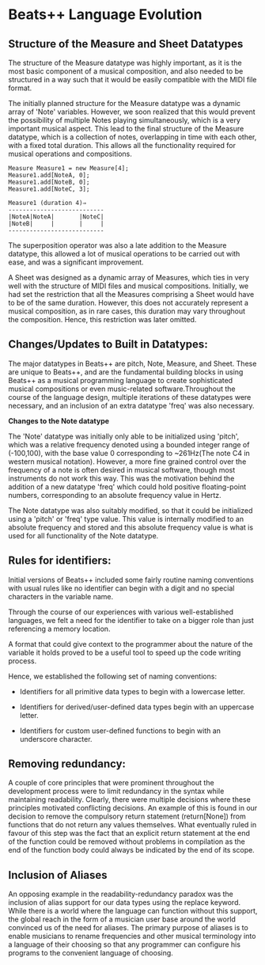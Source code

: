 # Beats++ Language Evolution

## Structure of the Measure and Sheet Datatypes

The structure of the Measure datatype was highly important, as it is the most basic component of a musical composition, and also needed to be structured in a way such that it would be easily compatible with the MIDI file format.

The initially planned structure for the Measure datatype was a dynamic array of 'Note' variables. However, we soon realized that this would prevent the possibility of multiple Notes playing simultaneously, which is a very important musical aspect. This lead to the final structure of the Measure datatype, which is a collection of notes, overlapping in time with each other, with a fixed total duration. This allows all the functionality required for musical operations and compositions.
```
Measure Measure1 = new Measure[4];
Measure1.add[NoteA, 0];
Measure1.add[NoteB, 0];
Measure1.add[NoteC, 3];
```
```
Measure1 (duration 4)⇒
---------------------------
|NoteA|NoteA|       |NoteC|
|NoteB|     |       |     |
---------------------------
```

The superposition operator was also a late addition to the Measure datatype, this allowed a lot of musical operations to be carried out with ease, and was a significant improvement.

A Sheet was designed as a dynamic array of Measures, which ties in very well with the structure of MIDI files and musical compositions. Initially, we had set the restriction that all the Measures comprising a Sheet would have to be of the same duration. However, this does not accurately represent a musical composition, as in rare cases, this duration may vary throughout the composition. Hence, this restriction was later omitted.

## Changes/Updates to Built in Datatypes:

The major datatypes in Beats++ are pitch, Note, Measure, and Sheet. These are unique to Beats++, and are the fundamental building blocks in using Beats++ as a musical programming language to create sophisticated musical compositions or even music-related software.Throughout the course of the language design, multiple iterations of these datatypes were necessary, and an inclusion of an extra datatype 'freq' was also necessary.

**Changes to the Note datatype**

The 'Note' datatype was initially only able to be initialized using 'pitch', which was a relative frequency denoted using a bounded integer range of (-100,100), with the base value 0 corresponding to ~261Hz(The note C4 in western musical notation). However, a more fine grained control over the frequency of a note is often desired in musical software,  though most instruments do not work this way. This was the motivation behind the addition of a new datatype 'freq' which could hold positive floating-point numbers, corresponding to an absolute frequency value in Hertz.

The Note datatype was also suitably modified, so that it could be initialized using a 'pitch' or 'freq' type value. This value is internally modified to an absolute frequency and stored and this absolute frequency value is what is used for all functionality of the Note datatype.

## Rules for identifiers:

Initial versions of Beats++ included some fairly routine naming conventions with usual rules like no identifier can begin with a digit and no special characters in the variable name.

Through the course of our experiences with various well-established languages, we felt a need for the identifier to take on a bigger role than just referencing a memory location.

A format that could give context to the programmer about the nature of the variable it holds proved to be a useful tool to speed up the code writing process.

Hence, we established the following set of naming conventions:

-   Identifiers for all primitive data types to begin with a lowercase letter.

-   Identifiers for derived/user-defined data types begin with an uppercase letter.

-   Identifiers for custom user-defined functions to begin with an underscore character.

## Removing redundancy:

A couple of core principles that were prominent throughout the development process were to limit redundancy in the syntax while maintaining readability. Clearly, there were multiple decisions where these principles motivated conflicting decisions. An example of this is found in our decision to remove the compulsory return statement (return[None]) from functions that do not return any values themselves. What eventually ruled in favour of this step was the fact that an explicit return statement at the end of the function could be removed without problems in compilation as the end of the function body could always be indicated by the end of its scope.

## Inclusion of Aliases

An opposing example in the readability-redundancy paradox was the inclusion of alias support for our data types using the replace keyword. While there is a world where the language can function without this support, the global reach in the form of a musician user base around the world convinced us of the need for aliases. The primary purpose of aliases is to enable musicians to rename frequencies and other musical terminology into a language of their choosing so that any programmer can configure his programs to the convenient language of choosing.
